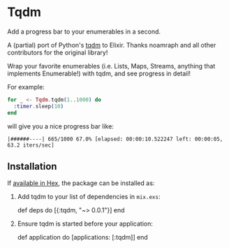# Tqdm

Add a progress bar to your enumerables in a second.

A (partial) port of Python's [tqdm](https://github.com/tqdm/tqdm) to Elixir. Thanks noamraph and all other contributors for the original library!

Wrap your favorite enumerables (i.e. Lists, Maps, Streams, anything that implements Enumerable!) with tqdm, and see progress in detail!

For example:

```elixir
for _ <- Tqdm.tqdm(1..1000) do
  :timer.sleep(10)
end
```

will give you a nice progress bar like:

```
|######----| 665/1000 67.0% [elapsed: 00:00:10.522247 left: 00:00:05, 63.2 iters/sec]
```

## Installation

If [available in Hex](https://hex.pm/docs/publish), the package can be installed as:

  1. Add tqdm to your list of dependencies in `mix.exs`:

        def deps do
          [{:tqdm, "~> 0.0.1"}]
        end

  2. Ensure tqdm is started before your application:

        def application do
          [applications: [:tqdm]]
        end

